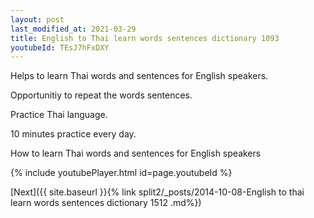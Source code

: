 ```yaml
---
layout: post
last_modified_at: 2021-03-29
title: English to Thai learn words sentences dictionary 1093 
youtubeId: TEsJ7hFxDXY
---
```

 
 
Helps to learn Thai words and sentences for English speakers.

Opportunitiy to repeat the words sentences. 

Practice Thai language. 
 
10 minutes practice every day. 
 
How to learn Thai words and sentences for English speakers 
 
{% include youtubePlayer.html id=page.youtubeId %}
 
 
[Next]({{ site.baseurl }}{% link  split2/_posts/2014-10-08-English to thai learn words sentences dictionary 1512 .md%})
 
